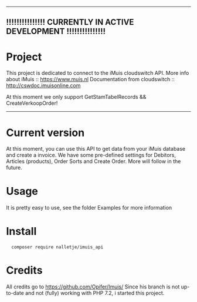 ---------------------------------------------------------------
!!!!!!!!!!!!!!! CURRENTLY IN ACTIVE DEVELOPMENT !!!!!!!!!!!!!!!
---------------------------------------------------------------

# Project
This project is dedicated to connect to the iMuis cloudswitch API.
More info about iMuis           ::  https://www.muis.nl
Documentation from cloudswitch  ::  http://cswdoc.imuisonline.com

At this moment we only support GetStamTabelRecords && CreateVerkoopOrder!

---------------------------------------------------------------

# Current version
At this moment, you can use this API to get data from your iMuis database and create a invoice.
We have some pre-defined settings for Debitors, Articles (products), Order Sorts and Create Order. More will follow in the future.

# Usage
It is pretty easy to use, see the folder Examples for more information

# Install
      composer require nalletje/imuis_api

# Credits
All credits go to https://github.com/Opifer/Imuis/
Since his branch is not up-to-date and not (fully) working with PHP 7.2, i started this project.
